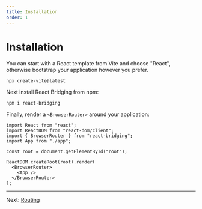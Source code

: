 ```yaml
---
title: Installation
order: 1
---
```


# Installation

You can start with a React template from Vite and choose "React", otherwise bootstrap your application however you prefer.

```shellscript nonumber
npx create-vite@latest
```

Next install React Bridging from npm:

```shellscript nonumber
npm i react-bridging
```

Finally, render a `<BrowserRouter>` around your application:

```tsx lines=[3,9-11]
import React from "react";
import ReactDOM from "react-dom/client";
import { BrowserRouter } from "react-bridging";
import App from "./app";

const root = document.getElementById("root");

ReactDOM.createRoot(root).render(
  <BrowserRouter>
    <App />
  </BrowserRouter>
);
```

---

Next: [Routing](./routing)
